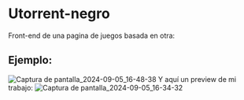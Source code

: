 # Utorrent-negro
Front-end de una pagina de juegos basada en otra:
## Ejemplo:
![Captura de pantalla_2024-09-05_16-48-38](https://github.com/user-attachments/assets/dda8ad7a-f419-414f-853f-435506f01883)
Y aquí un preview de mi trabajo:
![Captura de pantalla_2024-09-05_16-34-32](https://github.com/user-attachments/assets/0c654bf8-cccc-4e36-a4ec-8886cc5afa21)
